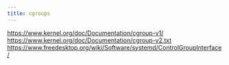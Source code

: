 ```yaml
---
title: cgroups
---
```


<https://www.kernel.org/doc/Documentation/cgroup-v1/>
<https://www.kernel.org/doc/Documentation/cgroup-v2.txt>
<https://www.freedesktop.org/wiki/Software/systemd/ControlGroupInterface/>


